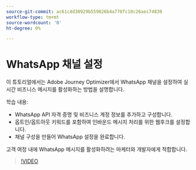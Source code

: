 ```yaml
---
source-git-commit: ac61c4d30929b559826b4a770fc10c26aec74830
workflow-type: tm+mt
source-wordcount: '0'
ht-degree: 0%

---
```

# WhatsApp 채널 설정

이 튜토리얼에서는 Adobe Journey Optimizer에서 WhatsApp 채널을 설정하여 실시간 비즈니스 메시지를 활성화하는 방법을 설명합니다.

학습 내용:

* WhatsApp API 자격 증명 및 비즈니스 계정 정보를 추가하고 구성합니다.
* 옵트인/옵트아웃 키워드를 포함하여 인바운드 메시지 처리를 위한 웹후크를 설정합니다.
* 채널 구성을 만들어 WhatsApp 설정을 완료합니다.

고객 여정 내에 WhatsApp 메시지를 활성화하려는 마케터와 개발자에게 적합합니다.

>[!VIDEO](https://video.tv.adobe.com/v/3470275/?learn=on&enablevpops&captions=kor)
